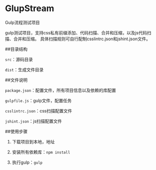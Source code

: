 # GlupStream
Gulp流程测试项目

gulp测试项目，支持css私有前缀添加、代码扫描、合并和压缩，以及js代码扫描、合并和压缩。
具体扫描规则可自行配制csslintrc.json和jshint.json文件。

##目录结构

`src`：源码目录

`dist`：生成文件目录

##文件说明

`package.json`：配置文件，所有项目信息以及依赖的库配置

`gulpfile.js`：gulp文件，配置任务

`csslintrc.json`：css扫描配置文件

`jshint.json`：js扫描配置文件

##使用步骤

1. 下载项目到本地，地址

2. 安装所有依赖库：`npm install`

3. 执行gulp：`gulp`
